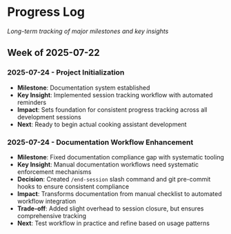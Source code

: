 # Progress Log

*Long-term tracking of major milestones and key insights*

## Week of 2025-07-22

### 2025-07-24 - Project Initialization
- **Milestone**: Documentation system established
- **Key Insight**: Implemented session tracking workflow with automated reminders
- **Impact**: Sets foundation for consistent progress tracking across all development sessions
- **Next**: Ready to begin actual cooking assistant development

### 2025-07-24 - Documentation Workflow Enhancement  
- **Milestone**: Fixed documentation compliance gap with systematic tooling
- **Key Insight**: Manual documentation workflows need systematic enforcement mechanisms
- **Decision**: Created `/end-session` slash command and git pre-commit hooks to ensure consistent compliance
- **Impact**: Transforms documentation from manual checklist to automated workflow integration
- **Trade-off**: Added slight overhead to session closure, but ensures comprehensive tracking
- **Next**: Test workflow in practice and refine based on usage patterns
